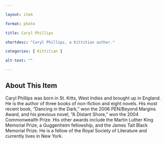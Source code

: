 ```yaml
--- 

layout: item

format: photo 

title: Caryl Phillips

shortdesc: "Caryl Phillips, a Kittitian author."

categories: [ Kittitian ] 

alt-text: ""

--- 
```


## About This Item 

Caryl Phillips was born in St. Kitts, West Indies and brought up in England. He is the author of three books of non-fiction and eight novels. His most recent book, “Dancing in the Dark,” won the 2006 PEN/Beyond Margins Award, and his previous novel, “A Distant Shore,” won the 2004 Commonwealth Prize. His other awards include the Martin Luther King Memorial Prize, a Guggenheim fellowship, and the James Tait Black Memorial Prize. He is a fellow of the Royal Society of Literature and currently lives in New York. 
